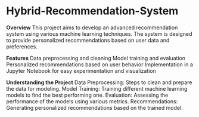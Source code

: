 # Hybrid-Recommendation-System

**Overview**
This project aims to develop an advanced recommendation system using various machine learning techniques. The system is designed to provide personalized recommendations based on user data and preferences.

**Features**
Data preprocessing and cleaning
Model training and evaluation
Personalized recommendations based on user behavior
Implementation in a Jupyter Notebook for easy experimentation and visualization

**Understanding the Project**
Data Preprocessing: Steps to clean and prepare the data for modeling.
Model Training: Training different machine learning models to find the best performing one.
Evaluation: Assessing the performance of the models using various metrics.
Recommendations: Generating personalized recommendations based on the trained model.
